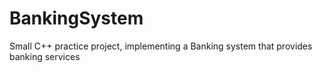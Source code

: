 # BankingSystem
Small C++ practice project, implementing a Banking system that provides banking services
